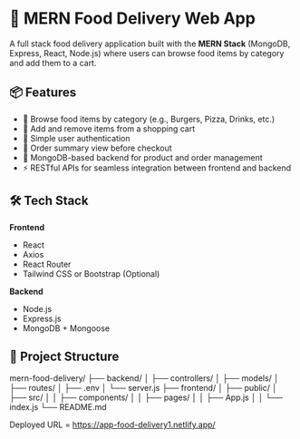 # 🍔 MERN Food Delivery Web App

A full stack food delivery application built with the **MERN Stack** (MongoDB, Express, React, Node.js) where users can browse food items by category and add them to a cart.

## 📦 Features

- 🧭 Browse food items by category (e.g., Burgers, Pizza, Drinks, etc.)
- 🛒 Add and remove items from a shopping cart
- 👤 Simple user authentication 
- 🧾 Order summary view before checkout
- 💾 MongoDB-based backend for product and order management
- ⚡ RESTful APIs for seamless integration between frontend and backend

## 🛠️ Tech Stack

**Frontend**
- React
- Axios
- React Router
- Tailwind CSS or Bootstrap (Optional)

**Backend**
- Node.js
- Express.js
- MongoDB + Mongoose

## 📁 Project Structure

mern-food-delivery/
├── backend/
│ ├── controllers/
│ ├── models/
│ ├── routes/
│ ├── .env
│ └── server.js
├── frontend/
│ ├── public/
│ ├── src/
│ │ ├── components/
│ │ ├── pages/
│ │ ├── App.js
│ │ └── index.js
└── README.md

Deployed URL = https://app-food-delivery1.netlify.app/


